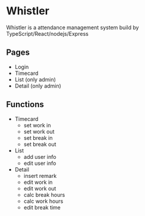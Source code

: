 # Whistler
Whistler is a attendance management system build by TypeScript/React/nodejs/Express

## Pages

- Login
- Timecard
- List (only admin)
- Detail (only admin)

## Functions

- Timecard
  - set work in
  - set work out
  - set break in
  - set break out
- List
  - add user info
  - edit user info
- Detail
  - insert remark
  - edit work in
  - edit work out
  - calc break hours
  - calc work hours
  - edit break time
